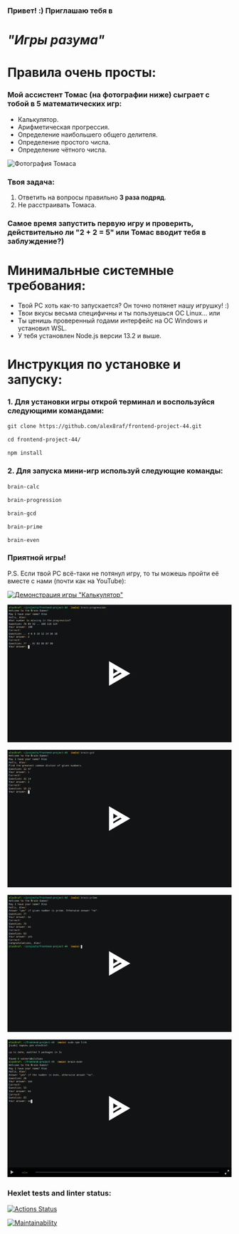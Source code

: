 ### Привет! :) Приглашаю тебя в

# _"Игры разума"_

# Правила очень просты:

### Мой ассистент Томас (на фотографии ниже) сыграет с тобой в 5 математических игр:

- Калькулятор.
- Арифметическая прогрессия.
- Определение наибольшего общего делителя.
- Определение простого числа.
- Определение чётного числа.

![Фотография Томаса](https://images.unsplash.com/photo-1613905780946-26b73b6f6e11?ixlib=rb-4.0.3&ixid=MnwxMjA3fDB8MHxzZWFyY2h8MjR8fG1hdGh8ZW58MHx8MHx8&auto=format&fit=crop&w=500&q=60)

### Твоя задача:

1. Ответить на вопросы правильно **3 раза подряд**.
2. Не расстраивать Томаса.

### Самое время запустить первую игру и проверить, действительно ли "2 + 2 = 5" или Томас вводит тебя в заблуждение?)

# Минимальные системные требования:

- Твой PC хоть как-то запускается? Он точно потянет нашу игрушку! :)
- Твои вкусы весьма специфичны и ты пользуешься ОС Linux...
  или
- Ты ценишь проверенный годами интерфейс на ОС Windows и установил WSL.
- У тебя установлен Node.js версии 13.2 и выше.

# Инструкция по установке и запуску:

### 1. Для установки игры открой терминал и воспользуйся следующими командами:

```
git clone https://github.com/alex8raf/frontend-project-44.git
```

```
cd frontend-project-44/
```

```
npm install
```

### 2. Для запуска мини-игр используй следующие команды:

```
brain-calc
```

```
brain-progression
```

```
brain-gcd
```

```
brain-prime
```

```
brain-even
```

### Приятной игры!

P.S. Если твой PC всё-таки не потянул игру, то ты можешь пройти её вместе с нами (почти как на YouTube):

[![Демонстрация игры "Калькулятор"]('brain-calc')](https://asciinema.org/a/UF3AjcbhBT2jcW5Hh27VIoqpZ)

[![Демонстрация игры "Арифметическая прогрессия"](src/pictures/brain-progression.png 'brain-progression')](https://asciinema.org/a/T9yHFESoWDvYuo6A5Kig8tnH3)

[![Демонстрация игры "Определение наибольшего общего делителя"](src/pictures/brain-gcd.png 'brain-gcd')](https://asciinema.org/a/M3lYe7fI5tfe04xf9Rg6ukGkG)

[![Демонстрация игры "Определение простого числа"](src/pictures/brain-prime.png 'brain-prime')](https://asciinema.org/a/Q4Mz66wymhOKL0fK3vheiY2Xw)

[![Демонстрация игры "Определение чётного числа"](src/pictures/brain-even.png 'brain-even')](https://asciinema.org/a/tLJVpyMTaxoQZtM6jGL29GKQF)

### Hexlet tests and linter status:

[![Actions Status](https://github.com/alex8raf/frontend-project-44/workflows/hexlet-check/badge.svg)](https://github.com/alex8raf/frontend-project-44/actions)

[![Maintainability](https://api.codeclimate.com/v1/badges/3910a28eba779c4ab95d/maintainability)](https://codeclimate.com/github/alex8raf/frontend-project-44/maintainability)
